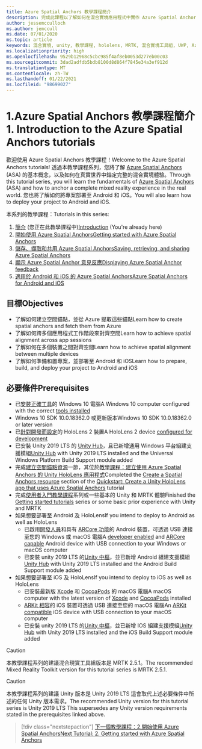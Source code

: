 ```yaml
---
title: Azure Spatial Anchors 教學課程簡介
description: 完成此課程以了解如何在混合實境應用程式中實作 Azure Spatial Anchors。
author: jessemcculloch
ms.author: jemccull
ms.date: 07/01/2020
ms.topic: article
keywords: 混合實境, unity, 教學課程, hololens, MRTK, 混合實境工具組, UWP, Azure 空間錨點, ios, android, Windows 10, ARCore, macOS, Android 建置支援, ARKit
ms.localizationpriority: high
ms.openlocfilehash: 9529b12968c5cbc985f4af8eb0053d277eb00c03
ms.sourcegitcommit: 3dad2adfdb5bdb8100d8d864f7845e34a3ef912d
ms.translationtype: MT
ms.contentlocale: zh-TW
ms.lasthandoff: 01/22/2021
ms.locfileid: "98699027"
---
```

# <a name="1-introduction-to-the-azure-spatial-anchors-tutorials"></a><span data-ttu-id="4ffa0-104">1.Azure Spatial Anchors 教學課程簡介</span><span class="sxs-lookup"><span data-stu-id="4ffa0-104">1. Introduction to the Azure Spatial Anchors tutorials</span></span>

<span data-ttu-id="4ffa0-105">歡迎使用 Azure Spatial Anchors 教學課程！</span><span class="sxs-lookup"><span data-stu-id="4ffa0-105">Welcome to the Azure Spatial Anchors tutorials!</span></span> <span data-ttu-id="4ffa0-106">透過本教學課程系列，您將了解 <a href="https://azure.microsoft.com/services/spatial-anchors" target="_blank">Azure Spatial Anchors</a> (ASA) 的基本概念，以及如何在真實世界中錨定完整的混合實境體驗。</span><span class="sxs-lookup"><span data-stu-id="4ffa0-106">Through this tutorial series, you will learn the fundamentals of <a href="https://azure.microsoft.com/services/spatial-anchors" target="_blank">Azure Spatial Anchors</a> (ASA) and how to anchor a complete mixed reality experience in the real world.</span></span> <span data-ttu-id="4ffa0-107">您也將了解如何將專案部署至 Android 和 iOS。</span><span class="sxs-lookup"><span data-stu-id="4ffa0-107">You will also learn how to deploy your project to Android and iOS.</span></span>

<span data-ttu-id="4ffa0-108">本系列的教學課程：</span><span class="sxs-lookup"><span data-stu-id="4ffa0-108">Tutorials in this series:</span></span>

1. <span data-ttu-id="4ffa0-109">[簡介](mr-learning-asa-01.md) (您正在此教學課程中)</span><span class="sxs-lookup"><span data-stu-id="4ffa0-109">[Introduction](mr-learning-asa-01.md) (You're already here)</span></span>
2. [<span data-ttu-id="4ffa0-110">開始使用 Azure Spatial Anchors</span><span class="sxs-lookup"><span data-stu-id="4ffa0-110">Getting started with Azure Spatial Anchors</span></span>](mr-learning-asa-02.md)
3. [<span data-ttu-id="4ffa0-111">儲存、擷取和共用 Azure Spatial Anchors</span><span class="sxs-lookup"><span data-stu-id="4ffa0-111">Saving, retrieving, and sharing Azure Spatial Anchors</span></span>](mr-learning-asa-03.md)
4. [<span data-ttu-id="4ffa0-112">顯示 Azure Spatial Anchor 意見反應</span><span class="sxs-lookup"><span data-stu-id="4ffa0-112">Displaying Azure Spatial Anchor feedback</span></span>](mr-learning-asa-04.md)
5. [<span data-ttu-id="4ffa0-113">適用於 Android 和 iOS 的 Azure Spatial Anchors</span><span class="sxs-lookup"><span data-stu-id="4ffa0-113">Azure Spatial Anchors for Android and iOS</span></span>](mr-learning-asa-05.md)

## <a name="objectives"></a><span data-ttu-id="4ffa0-114">目標</span><span class="sxs-lookup"><span data-stu-id="4ffa0-114">Objectives</span></span>

* <span data-ttu-id="4ffa0-115">了解如何建立空間錨點，並從 Azure 提取這些錨點</span><span class="sxs-lookup"><span data-stu-id="4ffa0-115">Learn how to create spatial anchors and fetch them from Azure</span></span>
* <span data-ttu-id="4ffa0-116">了解如何跨多個應用程式工作階段來對齊空間</span><span class="sxs-lookup"><span data-stu-id="4ffa0-116">Learn how to achieve spatial alignment across app sessions</span></span>
* <span data-ttu-id="4ffa0-117">了解如何在多個裝置之間對齊空間</span><span class="sxs-lookup"><span data-stu-id="4ffa0-117">Learn how to achieve spatial alignment between multiple devices</span></span>
* <span data-ttu-id="4ffa0-118">了解如何準備和置專案，並部署至 Android 和 iOS</span><span class="sxs-lookup"><span data-stu-id="4ffa0-118">Learn how to prepare, build, and deploy your project to Android and iOS</span></span>

## <a name="prerequisites"></a><span data-ttu-id="4ffa0-119">必要條件</span><span class="sxs-lookup"><span data-stu-id="4ffa0-119">Prerequisites</span></span>

* <span data-ttu-id="4ffa0-120">已[安裝正確工具](../../install-the-tools.md)的 Windows 10 電腦</span><span class="sxs-lookup"><span data-stu-id="4ffa0-120">A Windows 10 computer configured with the correct [tools installed](../../install-the-tools.md)</span></span>
* <span data-ttu-id="4ffa0-121">Windows 10 SDK 10.0.18362.0 或更新版本</span><span class="sxs-lookup"><span data-stu-id="4ffa0-121">Windows 10 SDK 10.0.18362.0 or later version</span></span>
* <span data-ttu-id="4ffa0-122">已[針對開發而設定](../../platform-capabilities-and-apis/using-visual-studio.md#enabling-developer-mode)的 HoloLens 2 裝置</span><span class="sxs-lookup"><span data-stu-id="4ffa0-122">A HoloLens 2 device [configured for development](../../platform-capabilities-and-apis/using-visual-studio.md#enabling-developer-mode)</span></span>
* <span data-ttu-id="4ffa0-123">已安裝 Unity 2019 LTS 的 <a href="https://docs.unity3d.com/Manual/GettingStartedInstallingHub.html" target="_blank">Unity Hub</a>，且已新增通用 Windows 平台組建支援模組</span><span class="sxs-lookup"><span data-stu-id="4ffa0-123"><a href="https://docs.unity3d.com/Manual/GettingStartedInstallingHub.html" target="_blank">Unity Hub</a> with Unity 2019 LTS installed and the Universal Windows Platform Build Support module added</span></span>
* <span data-ttu-id="4ffa0-124">完成[建立空間錨點資源](https://docs.microsoft.com/azure/spatial-anchors/quickstarts/get-started-unity-hololens#create-a-spatial-anchors-resource)一節，其位於[教學課程：建立使用 Azure Spatial Anchors 的 Unity HoloLens 應用程式](https://docs.microsoft.com/azure/spatial-anchors/quickstarts/get-started-unity-hololens)</span><span class="sxs-lookup"><span data-stu-id="4ffa0-124">Completed the [Create a Spatial Anchors resource](https://docs.microsoft.com/azure/spatial-anchors/quickstarts/get-started-unity-hololens#create-a-spatial-anchors-resource) section of the [Quickstart: Create a Unity HoloLens app that uses Azure Spatial Anchors](https://docs.microsoft.com/azure/spatial-anchors/quickstarts/get-started-unity-hololens) tutorial</span></span>
* <span data-ttu-id="4ffa0-125">完成[使用者入門教學課程](mr-learning-base-01.md)系列或一些基本的 Unity 和 MRTK 體驗</span><span class="sxs-lookup"><span data-stu-id="4ffa0-125">Finished the [Getting started tutorials](mr-learning-base-01.md) series or some basic prior experience with Unity and MRTK</span></span>
* <span data-ttu-id="4ffa0-126">如果想要部署至 Android 及 HoloLens</span><span class="sxs-lookup"><span data-stu-id="4ffa0-126">If you intend to deploy to Android as well as HoloLens</span></span>
  * <span data-ttu-id="4ffa0-127">已啟用<a href="https://developer.android.com/studio/debug/dev-options" target="_blank">開發人員</a>和具有 <a href="https://developers.google.com/ar/discover/supported-devices" target="_blank">ARCore 功能</a>的 Android 裝置，可透過 USB 連接至您的 Windows 或 macOS 電腦</span><span class="sxs-lookup"><span data-stu-id="4ffa0-127">A <a href="https://developer.android.com/studio/debug/dev-options" target="_blank">developer enabled</a> and <a href="https://developers.google.com/ar/discover/supported-devices" target="_blank">ARCore capable</a> Android device with USB connection to your Windows or macOS computer</span></span>
  * <span data-ttu-id="4ffa0-128">已安裝 unity 2019 LTS 的<a href="https://docs.unity3d.com/Manual/GettingStartedInstallingHub.html" target="_blank">Unity 中樞</a>，並已新增 Android 組建支援模組</span><span class="sxs-lookup"><span data-stu-id="4ffa0-128"><a href="https://docs.unity3d.com/Manual/GettingStartedInstallingHub.html" target="_blank">Unity Hub</a> with Unity 2019 LTS installed and the Android Build Support module added</span></span>
* <span data-ttu-id="4ffa0-129">如果想要部署至 iOS 及 HoloLens</span><span class="sxs-lookup"><span data-stu-id="4ffa0-129">If you intend to deploy to iOS as well as HoloLens</span></span>
  * <span data-ttu-id="4ffa0-130">已安裝最新版 <a href="https://geo.itunes.apple.com/us/app/xcode/id497799835?mt=12" target="_blank">Xcode</a> 和 <a href="https://cocoapods.org" target="_blank">CocoaPods</a> 的 macOS 電腦</span><span class="sxs-lookup"><span data-stu-id="4ffa0-130">A macOS computer with the latest version of <a href="https://geo.itunes.apple.com/us/app/xcode/id497799835?mt=12" target="_blank">Xcode</a> and <a href="https://cocoapods.org" target="_blank">CocoaPods</a> installed</span></span>
  * <span data-ttu-id="4ffa0-131"><a href="https://developer.apple.com/documentation/arkit/verifying_device_support_and_user_permission" target="_blank">ARKit 相容</a>的 iOS 裝置可透過 USB 連接至您的 macOS 電腦</span><span class="sxs-lookup"><span data-stu-id="4ffa0-131">An <a href="https://developer.apple.com/documentation/arkit/verifying_device_support_and_user_permission" target="_blank">ARKit compatible</a> iOS device with USB connection to your macOS computer</span></span>
  * <span data-ttu-id="4ffa0-132">已安裝 unity 2019 LTS 的<a href="https://docs.unity3d.com/Manual/GettingStartedInstallingHub.html" target="_blank">Unity 中樞</a>，並已新增 IOS 組建支援模組</span><span class="sxs-lookup"><span data-stu-id="4ffa0-132"><a href="https://docs.unity3d.com/Manual/GettingStartedInstallingHub.html" target="_blank">Unity Hub</a> with Unity 2019 LTS installed and the iOS Build Support module added</span></span>

> [!CAUTION]
> <span data-ttu-id="4ffa0-133">本教學課程系列的建議混合現實工具組版本是 MRTK 2.5.1。</span><span class="sxs-lookup"><span data-stu-id="4ffa0-133">The recommended Mixed Reality Toolkit version for this tutorial series is MRTK 2.5.1.</span></span>

> [!CAUTION]
> <span data-ttu-id="4ffa0-134">本教學課程系列的建議 Unity 版本是 Unity 2019 LTS 這會取代上述必要條件中所述的任何 Unity 版本需求。</span><span class="sxs-lookup"><span data-stu-id="4ffa0-134">The recommended Unity version for this tutorial series is Unity 2019 LTS This supersedes any Unity version requirements stated in the prerequisites linked above.</span></span>

> [!div class="nextstepaction"]
> [<span data-ttu-id="4ffa0-135">下一個教學課程：2.開始使用 Azure Spatial Anchors</span><span class="sxs-lookup"><span data-stu-id="4ffa0-135">Next Tutorial: 2. Getting started with Azure Spatial Anchors</span></span>](mr-learning-asa-02.md)
